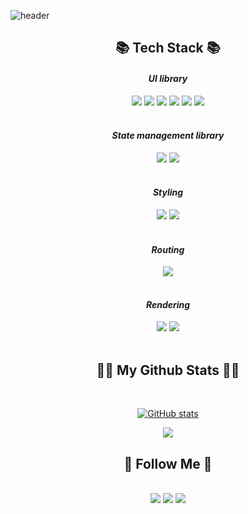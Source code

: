![header](https://capsule-render.vercel.app/api?type=waving&color=gradient&height=250&section=header&text=Hi!%20I'm%20Sungchan!&fontColor=FFFFFF&animation=scaleIn&fontSize=90&fontAlignY=38)

<div align="center">
  
<h2 align="center">📚 Tech Stack 📚</h2>
  
  #### *UI library*
  
  <div>
  <img src="https://img.shields.io/badge/Python-3766AB?style=flat&logo=Python&logoColor=white"/>  
  <img src="https://img.shields.io/badge/HTML5-E34F26?style=flat&logo=HTML5&logoColor=white"/>
  <img src="https://img.shields.io/badge/CSS3-1572B6?style=flat&logo=CSS3&logoColor=white"/>
  <img src="https://img.shields.io/badge/JavaScript-D0B336?style=flat&logo=Javascript&logoColor=white"/>
  <img src="https://img.shields.io/badge/TypeScript-159588?style=flat&logo=typescript&logoColor=white"/>
  <img src="https://img.shields.io/badge/React-50BCDF?style=flat&logo=React&logoColor=white"/>
  </div>
  
<br>
  
  #### *State management library*
  <div>
   <img src="https://img.shields.io/badge/Redux-764ABC?style=flat&logo=Redux&logoColor=white"/>
    <img src="https://img.shields.io/badge/Recoil-764ABC?style=flat&logo=Recoil&logoColor=white"/>
  </div>
  
<br>
  
  #### *Styling*
  <div>
  <img src="https://img.shields.io/badge/Css Modules-1572B6?style=flat&logo=cssmodules&logoColor=white"/>  
  <img src="https://img.shields.io/badge/Styled-components-DB7093?style=flat&logo=styledcomponents&logoColor=white"/>
  </div>
  
<br>

#### *Routing*
 <div>
 <img src="https://img.shields.io/badge/React Router-CA4245?style=flat&logo=reactrouter&logoColor=white"/>
 </div>
<br>
  
  #### *Rendering* 
  <div>
  <img src="https://img.shields.io/badge/CRA-09D3AC?style=flat&logo=createreactapp&logoColor=white"/> 
  <img src="https://img.shields.io/badge/Vite-646CFF?style=flat&logo=vite&logoColor=white"/>
  </div>

<br>

 <h2>👩‍💻 My Github Stats 👩‍💻</h2>
  
  <br>
  
  [![GitHub stats](https://github-readme-stats.vercel.app/api?username=hyeinisfree&hide_title=true&show_icons=true&include_all_commits=true&disable_animations=true&theme=vue)](https://github.com/anuraghazra/github-readme-stats)

  <a href="https://hits.seeyoufarm.com"><img src="https://hits.seeyoufarm.com/api/count/incr/badge.svg?url=https%3A%2F%2Fgithub.com%2Fhyeinisfree&count_bg=%2341B883&title_bg=%23CDC2C2&icon=github.svg&icon_color=%23E7E7E7&title=hits&edge_flat=false"/></a>

<h2 align="center">🌈 Follow Me 🌈</h2>
  <br/>
  <a href="https://www.instagram.com/190._.sc/"><img src="https://img.shields.io/badge/Instagram-E4405F?style=flat&logo=Instagram&logoColor=white&link=https://www.instagram.com/190._.sc/"/></a>
  <a href="mailto:kjyy07@naver.com"><img src="https://img.shields.io/badge/Naver-00a000?style=flat&logo=Naver&logoColor=white&link=kjyy07@naver.com"/></a>
  <a href="https://www.facebook.com/profile.php?id=100004889682464"><img src="https://img.shields.io/badge/Facebook-3766AB?style=flat&logo=Facebook&logoColor=white&link=https://www.facebook.com/profile.php?id=100004889682464"/></a>
  <br/>
  <br/>

</div>
